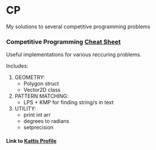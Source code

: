 # CP

My solutions to several competitive programming problems

### Competitive Programming [Cheat Sheet](./cheat_sheet.cpp)

Useful implementations for various
reccuring problems.

Includes:

1. GEOMETRY:
	- Polygon struct
	- Vector2D class
2. PATTERN MATCHING:
	- LPS + KMP for finding string/s in text
3. UTILITY:
	- print int arr
	- degrees to radians
	- setprecision

#### Link to [Kattis Profile](https://open.kattis.com/users/max-brodeur)
